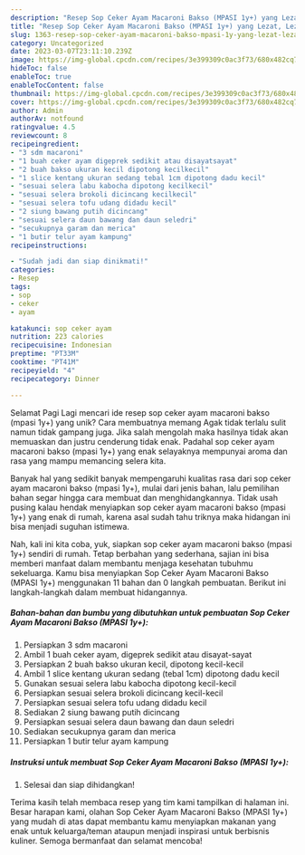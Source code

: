 ```yaml
---
description: "Resep Sop Ceker Ayam Macaroni Bakso (MPASI 1y+) yang Lezat, Lezat"
title: "Resep Sop Ceker Ayam Macaroni Bakso (MPASI 1y+) yang Lezat, Lezat"
slug: 1363-resep-sop-ceker-ayam-macaroni-bakso-mpasi-1y-yang-lezat-lezat
category: Uncategorized
date: 2023-03-07T23:11:10.239Z
image: https://img-global.cpcdn.com/recipes/3e399309c0ac3f73/680x482cq70/sop-ceker-ayam-macaroni-bakso-mpasi-1y-foto-resep-utama.jpg
hideToc: false
enableToc: true
enableTocContent: false
thumbnail: https://img-global.cpcdn.com/recipes/3e399309c0ac3f73/680x482cq70/sop-ceker-ayam-macaroni-bakso-mpasi-1y-foto-resep-utama.jpg
cover: https://img-global.cpcdn.com/recipes/3e399309c0ac3f73/680x482cq70/sop-ceker-ayam-macaroni-bakso-mpasi-1y-foto-resep-utama.jpg
author: Admin
authorAv: notfound
ratingvalue: 4.5
reviewcount: 8
recipeingredient:
- "3 sdm macaroni"
- "1 buah ceker ayam digeprek sedikit atau disayatsayat"
- "2 buah bakso ukuran kecil dipotong kecilkecil"
- "1 slice kentang ukuran sedang tebal 1cm dipotong dadu kecil"
- "sesuai selera labu kabocha dipotong kecilkecil"
- "sesuai selera brokoli dicincang kecilkecil"
- "sesuai selera tofu udang didadu kecil"
- "2 siung bawang putih dicincang"
- "sesuai selera daun bawang dan daun seledri"
- "secukupnya garam dan merica"
- "1 butir telur ayam kampung"
recipeinstructions:

- "Sudah jadi dan siap dinikmati!"
categories:
- Resep
tags:
- sop
- ceker
- ayam

katakunci: sop ceker ayam 
nutrition: 223 calories
recipecuisine: Indonesian
preptime: "PT33M"
cooktime: "PT41M"
recipeyield: "4"
recipecategory: Dinner

---
```



Selamat Pagi Lagi mencari ide resep sop ceker ayam macaroni bakso (mpasi 1y+) yang unik? Cara membuatnya memang Agak tidak terlalu sulit namun tidak gampang juga. Jika salah mengolah maka hasilnya tidak akan memuaskan dan justru cenderung tidak enak. Padahal sop ceker ayam macaroni bakso (mpasi 1y+) yang enak selayaknya mempunyai aroma dan rasa yang mampu memancing selera kita.




Banyak hal yang sedikit banyak mempengaruhi kualitas rasa dari sop ceker ayam macaroni bakso (mpasi 1y+), mulai dari jenis bahan, lalu pemilihan bahan segar hingga cara membuat dan menghidangkannya. Tidak usah pusing kalau hendak menyiapkan sop ceker ayam macaroni bakso (mpasi 1y+) yang enak di rumah, karena asal sudah tahu triknya maka hidangan ini bisa menjadi suguhan istimewa.


Nah, kali ini kita coba, yuk, siapkan sop ceker ayam macaroni bakso (mpasi 1y+) sendiri di rumah. Tetap berbahan yang sederhana, sajian ini bisa memberi manfaat dalam membantu menjaga kesehatan tubuhmu sekeluarga. Kamu bisa menyiapkan Sop Ceker Ayam Macaroni Bakso (MPASI 1y+) menggunakan 11 bahan dan 0 langkah pembuatan. Berikut ini langkah-langkah dalam membuat hidangannya.

<!--inarticleads1-->

##### Bahan-bahan dan bumbu yang dibutuhkan untuk pembuatan Sop Ceker Ayam Macaroni Bakso (MPASI 1y+):

1. Persiapkan 3 sdm macaroni
1. Ambil 1 buah ceker ayam, digeprek sedikit atau disayat-sayat
1. Persiapkan 2 buah bakso ukuran kecil, dipotong kecil-kecil
1. Ambil 1 slice kentang ukuran sedang (tebal 1cm) dipotong dadu kecil
1. Gunakan sesuai selera labu kabocha dipotong kecil-kecil
1. Persiapkan sesuai selera brokoli dicincang kecil-kecil
1. Persiapkan sesuai selera tofu udang didadu kecil
1. Sediakan 2 siung bawang putih dicincang
1. Persiapkan sesuai selera daun bawang dan daun seledri
1. Sediakan secukupnya garam dan merica
1. Persiapkan 1 butir telur ayam kampung




<!--inarticleads2-->

##### Instruksi untuk membuat Sop Ceker Ayam Macaroni Bakso (MPASI 1y+):


1. Selesai dan siap dihidangkan!



Terima kasih telah membaca resep yang tim kami tampilkan di halaman ini. Besar harapan kami, olahan Sop Ceker Ayam Macaroni Bakso (MPASI 1y+) yang mudah di atas dapat membantu kamu menyiapkan makanan yang enak untuk keluarga/teman ataupun menjadi inspirasi untuk berbisnis kuliner. Semoga bermanfaat dan selamat mencoba!
